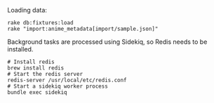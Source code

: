 Loading data:

    rake db:fixtures:load
    rake "import:anime_metadata[import/sample.json]"

Background tasks are processed using Sidekiq, so Redis needs to be installed.

    # Install redis
    brew install redis
    # Start the redis server
    redis-server /usr/local/etc/redis.conf
    # Start a sidekiq worker process
    bundle exec sidekiq
